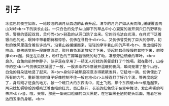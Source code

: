 ﻿`引子`
====
	冰蓝色的夜空如练，一轮皎洁的满月从西边的山脊升起，清华的月光俨如从天而降,缓缓覆盖两山对峙<br>下的狭长山谷。一只白色的兔子从山脚下的草丛中小心翼翼的拨开洞穴口的野草伪饰，警觉的竖起双耳，灵巧而<br>轻盈的从洞口跳了出来。它的羽毛洁白光滑，在月光下泛着银白色的光，眼神中带着期待和惊恐，仿佛在寻找什<br>么，又仿佛曾受到了巨大的惊吓。初秋的晚风里蕴含着些许热气，沿着山谷缓缓而来，轻轻的摩挲着山间的芦苇<br>，发出细碎的响动。仿佛感觉到一股暖意流过，那只白兔渐渐放松了下来，竖起的耳朵慢慢的耷拉下来，前肢撑<br>起，斜坐在后肢上，粉红色的三瓣嘴唇微微的动了动，凑想旁边细嫩的草叶。<br>
	良久，白兔向前伸伸脖子，似乎是在享用了一顿无人打扰的美餐后打了个饱嗝。就在那时，山谷中的空<br>气仿佛突然凝固了一般，一股肃杀的冷意破开温暖的夜风，瞬间笼罩了整个山谷，白兔的耳朵猛地竖了起来，浑<br>身似乎被那股凉意冻得簌簌发抖，它猛地一跳，仿佛使出了所有的力气，重新落地时身子好像控制不住一般在地<br>上接连打了好几个滚，等再度站定了，身后刚才进食的地方，被一个碗口大的东西击中，泥土飞溅，那个东西缓<br>缓抬起来，两只犹如铜铃般的眼睛泛着幽暗的红光，巨口张开，长长的红色信子在空中舞动，发出嘶嘶的可怖声<br>音。哦，天哪，那是一条碗口粗细的巨大黑蛇，在它幽黑丑陋的蛇头后面，拖着它长达四五米的身躯。<br>